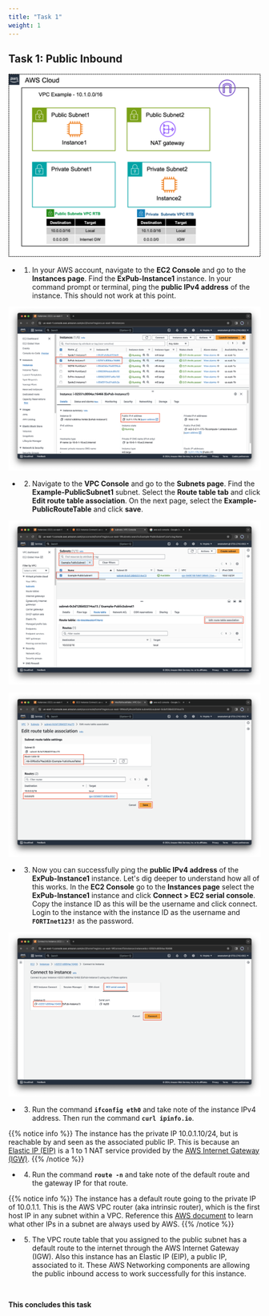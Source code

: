 ```yaml
---
title: "Task 1"
weight: 1
---
```



## Task 1: Public Inbound

![](image-vpc-example.png)

- 1. In your AWS account, navigate to the **EC2 Console** and go to the **Instances page**. Find the **ExPub-Instance1** instance. In your command prompt or terminal, ping the **public IPv4 address** of the instance. This should not work at this point.

![](image-t1-1.png)

- 2. Navigate to the **VPC Console** and go to the **Subnets page**. Find the **Example-PublicSubnet1** subnet. Select the **Route table tab** and click **Edit route table association**. On the next page, select the **Example-PublicRouteTable** and click **save**.

![](image-t1-2.png)

![](image-t1-3.png)

- 3. Now you can successfully ping the **public IPv4 address** of the **ExPub-Instance1** instance. Let's dig deeper to understand how all of this works. In the **EC2 Console** go to the **Instances page** select the **ExPub-Instance1** instance and click **Connect > EC2 serial console**. Copy the instance ID as this will be the username and click connect. Login to the instance with the instance ID as the username and **`FORTInet123!`** as the password.

![](image-t1-4.png)

- 3. Run the command **`ifconfig eth0`** and take note of the instance IPv4 address. Then run the command **`curl ipinfo.io`**.

{{% notice info %}}
The instance has the private IP 10.0.1.10/24, but is reachable by and seen as the associated public IP. This is because an [Elastic IP (EIP)](https://docs.aws.amazon.com/vpc/latest/userguide/vpc-eips.html) is a 1 to 1 NAT service provided by the [AWS Internet Gateway (IGW)](https://docs.aws.amazon.com/vpc/latest/userguide/VPC_Internet_Gateway.html).
{{% /notice %}}

- 4. Run the command **`route -n`** and take note of the default route and the gateway IP for that route.

{{% notice info %}}
The instance has a default route going to the private IP of 10.0.1.1. This is the AWS VPC router (aka intrinsic router), which is the first host IP in any subnet within a VPC. Reference this [AWS document](https://docs.aws.amazon.com/vpc/latest/userguide/subnet-sizing.html#subnet-sizing-ipv4) to learn what other IPs in a subnet are always used by AWS.
{{% /notice %}}

- 5. The VPC route table that you assigned to the public subnet has a default route to the internet through the AWS Internet Gateway (IGW). Also this instance has an Elastic IP (EIP), a public IP, associated to it. These AWS Networking components are allowing the public inbound access to work successfully for this instance.

![]()

**This concludes this task**
